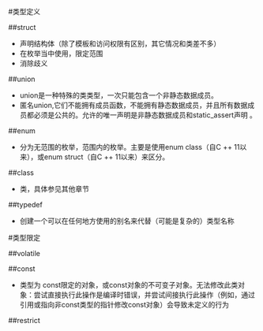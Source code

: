 #类型定义

##struct

* 声明结构体（除了模板和访问权限有区别，其它情况和类差不多）
* 在枚举当中使用，限定范围
* 消除歧义

##union
* union是一种特殊的类类型，一次只能包含一个非静态数据成员。
* 匿名union,它们不能拥有成员函数，不能拥有静态数据成员，并且所有数据成员都必须是公共的。允许的唯一声明是非静态数据成员和static_assert声明 。

##enum

* 分为无范围的枚举，范围内的枚举。主要是使用enum class（自C ++ 11以来），或enum struct（自C ++ 11以来）来区分。

##class
* 类，具体参见其他章节

##typedef
* 创建一个可以在任何地方使用的别名来代替（可能是复杂的）类型名称

#类型限定

##volatile

##const
* 类型为 const限定的对象，或const对象的不可变子对象。无法修改此类对象：尝试直接执行此操作是编译时错误，并尝试间接执行此操作（例如，通过引用或指向非const类型的指针修改const对象）会导致未定义的行为

##restrict